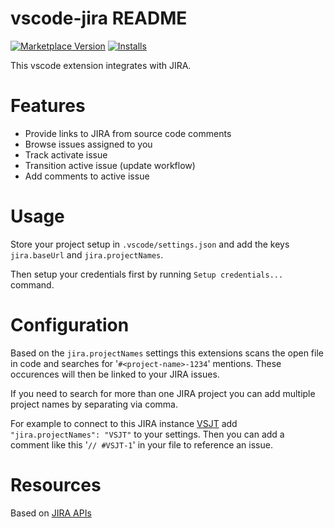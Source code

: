 # vscode-jira README

[![Marketplace Version](https://vsmarketplacebadge.apphb.com/version/knisterpeter.vscode-jira.svg)](https://marketplace.visualstudio.com/items?itemName=KnisterPeter.vscode-jira)
[![Installs](https://vsmarketplacebadge.apphb.com/installs/knisterpeter.vscode-jira.svg)](https://marketplace.visualstudio.com/items?itemName=KnisterPeter.vscode-jira)

This vscode extension integrates with JIRA.

# Features

* Provide links to JIRA from source code comments
* Browse issues assigned to you
* Track activate issue
* Transition active issue (update workflow)
* Add comments to active issue

# Usage

Store your project setup in `.vscode/settings.json` and add the keys `jira.baseUrl` and `jira.projectNames`.

Then setup your credentials first by running `Setup credentials...` command.

# Configuration

Based on the `jira.projectNames` settings this extensions scans the open file in code
and searches for '`#<project-name>-1234`' mentions. These occurences will then be linked to
your JIRA issues.

If you need to search for more than one JIRA project you can add multiple project names
by separating via comma.

For example to connect to this JIRA instance [VSJT](https://knisterpeter.atlassian.net/projects/VSJT)
add `"jira.projectNames": "VSJT"` to your settings.
Then you can add a comment like this '`// #VSJT-1`' in your file to reference an issue.

# Resources

Based on [JIRA APIs](https://docs.atlassian.com/jira/REST/)

